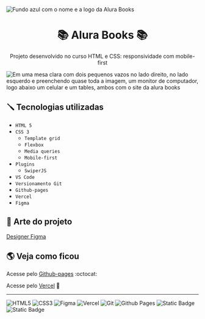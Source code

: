 ![Fundo azul com o nome e a logo da Alura Books](https://github.com/ednosmab/alura-books/assets/37445442/f2f09818-ba2f-47da-950d-bc9071e2c799)

<h1 align="center">📚 Alura Books 📚</h1>

<p align="center">Projeto desenvolvido no curso HTML e CSS: responsividade com mobile-first</p>

![Em uma mesa clara com dois pequenos vazos no lado direito, no lado esquerdo e preenchendo quase toda a imagem, um monitor de computador, logo abaixo um celular e um tables, ambos com o site da alura books](https://github.com/ednosmab/alura-books/assets/37445442/6ff69144-6d1f-4013-b944-06deed9a5b46)

## 🪛 Tecnologias utilizadas

- ``HTML 5``
- ``CSS 3``
  - ``Template grid``
  - ``Flexbox``
  - ``Media queries``
  - ``Mobile-first``
- ``Plugins``
  - ``SwiperJS``
- ``VS Code``
- ``Versionamento Git``
- ``Github-pages``
- ``Vercel``
- ``Figma``

## 🎨 Arte do projeto

<p>
  <a href="https://www.figma.com/file/9DyxUuS7TTnoXc0pQR2GnL/AluraBooks-%7C-Responsividade-com-Mobile-First-(Copy)?type=design&node-id=37%3A94&mode=dev&t=9awH53YTCv6ZmKSO-1" target="_blank">
    Designer Figma
  </a>
</p>

## 🌎 Veja como ficou

<p>
  Acesse pelo
  <a href="https://ednosmab.github.io/alura-books/">Github-pages</a> :octocat:
</p>
<p>
  Acesse pelo 
  <a href="https://alura-books-rust-tau.vercel.app/">Vercel</a> 🔼
</p>

<hr>

![HTML5](https://img.shields.io/badge/html5-%23E34F26.svg?style=for-the-badge&logo=html5&logoColor=white) ![CSS3](https://img.shields.io/badge/css3-%231572B6.svg?style=for-the-badge&logo=css3&logoColor=white) ![Figma](https://img.shields.io/badge/figma-%23F24E1E.svg?style=for-the-badge&logo=figma&logoColor=white) ![Vercel](https://img.shields.io/badge/vercel-%23000000.svg?style=for-the-badge&logo=vercel&logoColor=white) ![Git](https://img.shields.io/badge/git-%23F05033.svg?style=for-the-badge&logo=git&logoColor=white) ![Github Pages](https://img.shields.io/badge/github%20pages-121013?style=for-the-badge&logo=github&logoColor=white) ![Static Badge](https://img.shields.io/badge/date%20published-march%2024-blue) ![Static Badge](https://img.shields.io/badge/release-1.0-brightgreen) 
